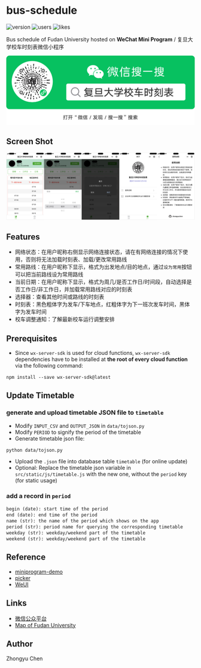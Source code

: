 # bus-schedule

![version](https://img.shields.io/badge/version-1.2.0-66c2a5.svg)
![users](https://img.shields.io/badge/total%20users-12%2C830-fc8d62.svg)
![likes](https://img.shields.io/badge/total%20adds-3%2C127-red.svg)

Bus schedule of Fudan University hosted on __WeChat Mini Program__ / 复旦大学校车时刻表微信小程序

![ercode](pic/ercode.png)

## Screen Shot

![screen shot](pic/screenshot.jpg)

## Features

* 网络状态：在用户昵称右侧显示网络连接状态，请在有网络连接的情况下使用，否则将无法加载时刻表、加载/更改常用路线
* 常用路线：在用户昵称下显示，格式为出发地点/目的地点，通过`设为常用`按钮可以把当前路线设为常用路线
* 当前日期：在用户昵称下显示，格式为周几/是否工作日/时间段，自动选择是否工作日/非工作日，并加载常用路线对应的时刻表
* 选择器：查看其他时间或路线的时刻表
* 时刻表：黑色粗体字为发车/下车地点，红粗体字为下一班次发车时间，黑体字为发车时间
* 校车调整通知：了解最新校车运行调整安排

## Prerequisites

* Since `wx-server-sdk` is used for cloud functions, 
`wx-server-sdk` dependencies have to be installed at __the root of every cloud function__ via the following command:
```commandline
npm install --save wx-server-sdk@latest
```

## Update Timetable

### generate and upload timetable JSON file to `timetable`

* Modify `INPUT_CSV` and `OUTPUT_JSON` in `data/tojson.py`
* Modify `PERIOD` to signify the period of the timetable
* Generate timetable json file:
```
python data/tojson.py
```
* Upload the `.json` file into database table `timetable` (for online update)
* Optional: Replace the timetable json variable in `src/static/js/timetable.js` with the new one, without the `period` key (for static usage)

### add a record in `period`

```
begin (date): start time of the period
end (date): end time of the period
name (str): the name of the period which shows on the app
period (str): period name for querying the corresponding timetable
weekday (str): weekday/weekend part of the timetable
weekend (str): weekday/weekend part of the timetable
```

## Reference

* [miniprogram-demo](https://github.com/wechat-miniprogram/miniprogram-demo)
* [picker](https://developers.weixin.qq.com/miniprogram/dev/component/picker.html)
* [WeUI](https://github.com/Tencent/weui)

## Links

* [微信公众平台](https://mp.weixin.qq.com/)
* [Map of Fudan University](http://map.fudan.edu.cn)

## Author

Zhongyu Chen
